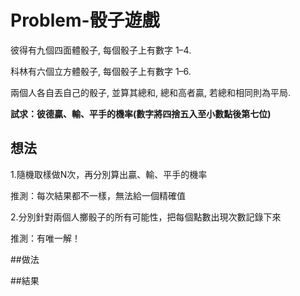 # Problem-骰子遊戲

彼得有九個四面體骰子, 每個骰子上有數字 1–4. 

科林有六個立方體骰子, 每個骰子上有數字 1–6.

兩個人各自丟自己的骰子, 並算其總和, 總和高者贏, 若總和相同則為平局.

**試求：彼德贏、輸、平手的機率(數字將四捨五入至小數點後第七位)**


## 想法

1.隨機取樣做N次，再分別算出贏、輸、平手的機率

  推測：每次結果都不一樣，無法給一個精確值
              
2.分別針對兩個人擲骰子的所有可能性，把每個點數出現次數記錄下來

  推測：有唯一解！
  

##做法

##結果
